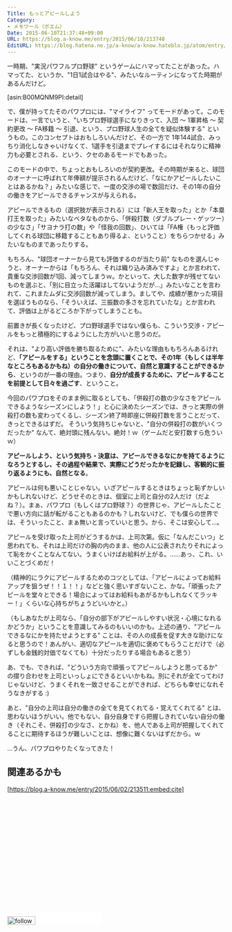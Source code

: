 ```yaml
---
Title: もっとアピールしよう
Category:
- メモワール（ポエム）
Date: 2015-06-10T21:37:48+09:00
URL: https://blog.a-know.me/entry/2015/06/10/213748
EditURL: https://blog.hatena.ne.jp/a-know/a-know.hateblo.jp/atom/entry/8454420450097150053
---
```


一時期、"実況パワフルプロ野球" というゲームにハマってたことがあった。ハマってた、というか、"1日1試合はやる"、みたいなルーティンになってた時期があるんだけど。


[asin:B00MQNM9PI:detail]


で、僕が持ってたそのパワプロには、"マイライフ" ってモードがあって。このモードは、一言でいうと、"いちプロ野球選手になりきって、入団 〜 1軍昇格 〜 契約更改 〜 FA移籍 〜 引退、という、プロ野球人生の全てを疑似体験する" というもの。このコンセプトはおもしろいんだけど、その一方で 1年144試合、みっちり消化しなきゃいけなくて、1選手を引退までプレイするにはそれなりに精神力も必要とされる、という、クセのあるモードでもあった。



<!-- more -->


このモードの中で、ちょっとおもしろいのが契約更改。その時期が来ると、球団のオーナーに呼ばれて年俸額が提示されるんだけど、「なにかアピールしたいことはあるかね？」みたいな感じで、一度の交渉の場で数回だけ、その1年の自分の働きをアピールできるチャンスが与えられる。


アピールできるもの（選択肢が表示される）には「新人王を取った」とか「本塁打王を取った」みたいなベタなものから、「併殺打数（ダブルプレー・ゲッツー）の少なさ」「サヨナラ打の数」や「怪我の回数」、ひいては「FA権（もっと評価してくれる球団に移籍することもあり得るよ、ということ）をちらつかせる」みたいなものまであったりする。


もちろん、"球団オーナーから見ても評価するのが当たり前" なものを選んじゃうと、オーナーからは「もちろん、それは織り込み済みですよ」とか言われて、貴重な交渉回数が1回、減ってしまうｗ。かといって、大した数字が残せてないものを選ぶと、「別に目立った活躍はしてないようだが...」みたいなことを言われて、これまたムダに交渉回数が減ってしまう。ましてや、成績が悪かった項目を選ぼうものなら、「そういえば、三振数の多さを忘れていたな」とか言われて、評価は上がるどころか下がってしまうことも。


前置きが長くなったけど、プロ野球選手ではない僕らも、こういう交渉・アピールをもっと積極的にするようにした方がいいと思うのだ。


それは、"より高い評価を勝ち取るために"、みたいな理由ももちろんあるけれど、**「アピールをする」ということを念頭に置くことで、その1年（もしくは半年なところもあるかもね）の自分の働きについて、自然と意識することができるから**、というのが一番の理由。つまり、<b>自分が成長するために、アピールすることを前提として日々を過ごす</b>、ということ。


今回のパワプロをそのまま例に取るとしても、「併殺打の数の少なさをアピールできるようなシーズンにしよう！」と心に決めたシーズンでは、きっと実際の併殺打の数も変わってくるし、シーズン終了時即座に併殺打数を言うことだって、きっとできるはずだ。
そういう気持ちじゃないと、"自分の併殺打の数がいくつだったか" なんて、絶対頭に残んない。絶対！ｗ（ゲームだと安打数すら危ういｗ）


**アピールしよう、という気持ち・決意は、アピールできるなにかを持てるようになろうとするし、その過程や結果で、実際にどうだったかを記録し、客観的に振り返るようにも、自然となる**。



アピールは何も悪いことじゃない。いざアピールするときはちょっと恥ずかしいかもしれないけど、どうせそのときは、個室に上司と自分の2人だけ（だよね？）。まぁ、パワプロ（もしくはプロ野球？）の世界じゃ、アピールしたことで悪い方向に話が転がることもあるのかも？しれないけど、でも僕らの世界では、そういったこと、まぁ無いと言っていいと思う。から、そこは安心して...。


アピールを受け取った上司がどうするかは、上司次第。仮に「なんだこいつ」と思われても、それは上司だけの胸の内のまま、他の人に公表されたりそれによって恥をかくことなんてない。うまくいけばお給料が上がる。......あっ、これ、いいことづくめだ！


（精神的にラクにアピールするためのコツとしては、「アピールによってお給料アップを狙うぜ！！１！！」などと強く思いすぎないこと、かな。「頑張ったアピールを堂々とできる！場合によってはお給料もあがるかもしれなくてラッキー！」くらいな心持ちがちょうどいいかと。）


（もしあなたが上司なら、「自分の部下がアピールしやすい状況・心境になれるかどうか」ということを意識してみるのもいいのかも。上述の通り、"アピールできるなにかを持たせようとする" ことは、その人の成長を促す大きな助けになると思うので！あんがい、適切なアピールを適切に褒めてもらうことだけで（必ずしも金銭的対価でなくても）十分だったりする場合もあると思う）


あ、でも、できれば、"どういう方向で頑張ってアピールしようと思ってるか" の摺り合わせを上司といっしょにできるといいかもね。別にそれが全てってわけじゃないけど、うまくそれを一致させることができれば、どちらも幸せになれそうなきがする :)


あと、"自分の上司は自分の働きの全てを見てくれてる・覚えてくれてる" とは、思わないほうがいい。他でもない、自分自身ですら把握しきれていない自分の働き（それこそ、併殺打の少なさ、とかね）を、他人である上司が把握してくれてることに期待するほうが難しいことは、想像に難くないはずだから。ｗ



...うん、パワプロやりたくなってきた！


## 関連あるかも

[https://blog.a-know.me/entry/2015/06/02/213511:embed:cite]


<script async src="//pagead2.googlesyndication.com/pagead/js/adsbygoogle.js"></script>
<!-- article-bottom2 -->
<ins class="adsbygoogle"
     style="display:inline-block;width:300px;height:250px"
     data-ad-client="ca-pub-3463034538369189"
     data-ad-slot="5274552934"></ins>
<script>
(adsbygoogle = window.adsbygoogle || []).push({});
</script>


<div>
<a href='http://cloud.feedly.com/#subscription%2Ffeed%2Fhttp%3A%2F%2Fblog.a-know.me%2Ffeed'  target='blank'><img id='feedlyFollow' src='//s3.feedly.com/img/follows/feedly-follow-rectangle-volume-small_2x.png' alt='follow us in feedly' width='65' height='20'></a>

<iframe src="//blog.hatena.ne.jp/a-know/a-know.hateblo.jp/subscribe/iframe" allowtransparency="true" frameborder="0" scrolling="no" width="150" height="28"></iframe>
</div>
